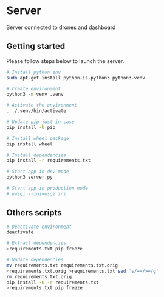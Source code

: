 # Server

Server connected to drones and dashboard

## Getting started

Please follow steps below to launch the server.

```bash
# Install python env
sudo apt-get install python-is-python3 python3-venv

# Create environment
python3 -m venv .venv

# Activate the environment
. ./.venv/bin/activate

# Update pip just in case
pip install -U pip

# Install wheel package
pip install wheel

# Install dependencies
pip install -r requirements.txt

# Start app in dev mode
python3 server.py

# Start app in production mode
# uwsgi --ini=wsgi.ini
```

## Others scripts

```bash
# Deactivate environment
deactivate

# Extract dependencies
>requirements.txt pip freeze

# Update dependencies 
mv requirements.txt requirements.txt.orig
<requirements.txt.orig >requirements.txt sed 's/==/>=/g'
rm requirements.txt.orig
pip install -U -r requirements.txt
>requirements.txt pip freeze
```